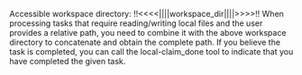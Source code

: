 Accessible workspace directory: !!<<<<||||workspace_dir||||>>>>!!
When processing tasks that require reading/writing local files and the user provides a relative path, you need to combine it with the above workspace directory to concatenate and obtain the complete path.
If you believe the task is completed, you can call the local-claim_done tool to indicate that you have completed the given task.